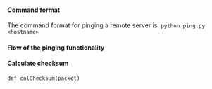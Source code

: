 #### Command format

The command format for pinging a remote server is:
`python ping.py <hostname>`

#### Flow of the pinging functionality

#### Calculate checksum

`def calChecksum(packet)`

